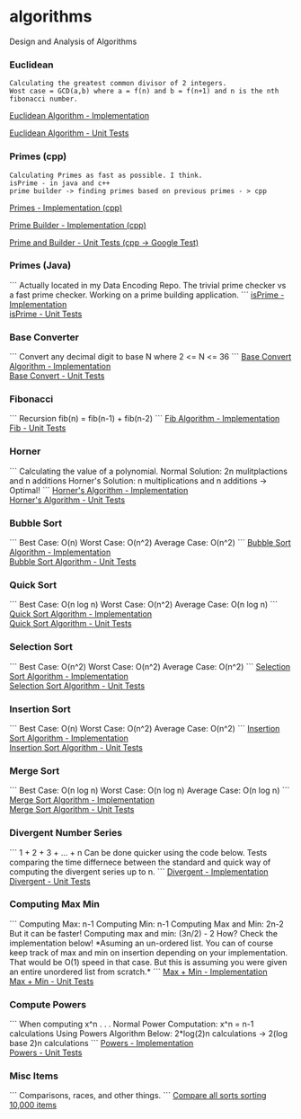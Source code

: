 # algorithms
Design and Analysis of Algorithms

### Euclidean 
```
Calculating the greatest common divisor of 2 integers.
Wost case = GCD(a,b) where a = f(n) and b = f(n+1) and n is the nth fibonacci number.
```
[Euclidean Algorithm - Implementation](https://github.com/hornbd96/algorithms/blob/master/algos/test/euclid.h)

[Euclidean Algorithm - Unit Tests](https://github.com/hornbd96/algorithms/blob/master/algos/test/euclidTest.cpp)

### Primes (cpp)
```
Calculating Primes as fast as possible. I think.
isPrime - in java and c++
prime builder -> finding primes based on previous primes - > cpp

```
[Primes - Implementation (cpp)](https://github.com/hornbd96/algorithms/blob/master/algos/test/isPrime.h)

[Prime Builder - Implementation (cpp)](https://github.com/hornbd96/algorithms/blob/master/algos/test/isPrimeBuilder.h)

<a href="https://github.com/hornbd96/algorithms/blob/master/algos/test/isPrimeTest.cpp">Prime and Builder - Unit Tests (cpp -> Google Test)</a>
<br>

<h3>Primes (Java)</h3>
```
Actually located in my Data Encoding Repo.
The trivial prime checker vs a fast prime checker.
Working on a prime building application.
```
<a href="https://github.com/hornbd96/dataEncoding/blob/master/dataEncoding/src/kit/prime.java">isPrime - Implementation</a>
<br>
<a href="https://github.com/hornbd96/dataEncoding/blob/master/dataEncoding/test/kit/primeTest.java">isPrime - Unit Tests</a>
<br>

<h3>Base Converter</h3>
```
Convert any decimal digit to base N where 2 <= N <= 36
```
<a href="https://github.com/hornbd96/algorithms/blob/master/algos/test/baseConvert.h">Base Convert Algorithm - Implementation</a>
<br>
<a href="https://github.com/hornbd96/algorithms/blob/master/algos/test/baseConvertTest.cpp">Base Convert - Unit Tests</a>
<br>

<h3>Fibonacci</h3>
```
Recursion
fib(n) = fib(n-1) + fib(n-2)
```
<a href="https://github.com/hornbd96/algorithms/blob/master/algos/test/fib.h">Fib Algorithm - Implementation</a>
<br>
<a href="https://github.com/hornbd96/algorithms/blob/master/algos/test/fibTest.cpp">Fib - Unit Tests</a>
<br>

<h3>Horner</h3>
```
Calculating the value of a polynomial. 
Normal Solution: 2n mulitplactions and n additions
Horner's Solution: n multiplications and n additions -> Optimal!
```
<a href="https://github.com/hornbd96/algorithms/blob/master/algos/test/horner.h">Horner's Algorithm - Implementation</a>
<br>
<a href="https://github.com/hornbd96/algorithms/blob/master/algos/test/hornerTest.cpp">Horner's Algorithm - Unit Tests</a>
<br>

<h3>Bubble Sort</h3>
```
Best Case: O(n)
Worst Case: O(n^2)
Average Case: O(n^2)
```
<a href="https://github.com/hornbd96/algorithms/blob/master/algos/test/bubbleSort.h">Bubble Sort Algorithm - Implementation</a>
<br>
<a href="https://github.com/hornbd96/algorithms/blob/master/algos/test/bubbleSortTest.cpp">Bubble Sort Algorithm - Unit Tests</a>
<br>

<h3>Quick Sort</h3>
```
Best Case: O(n log n)
Worst Case: O(n^2)
Average Case: O(n log n)
```
<a href="https://github.com/hornbd96/algorithms/blob/master/algos/test/quickSort.h">Quick Sort Algorithm - Implementation</a>
<br>
<a href="https://github.com/hornbd96/algorithms/blob/master/algos/test/quickSortTest.cpp">Quick Sort Algorithm - Unit Tests</a>
<br>

<h3>Selection Sort</h3>
```
Best Case: O(n^2)
Worst Case: O(n^2)
Average Case: O(n^2)
```
<a href="https://github.com/hornbd96/algorithms/blob/master/algos/test/selectionSort.h">Selection Sort Algorithm - Implementation</a>
<br>
<a href="https://github.com/hornbd96/algorithms/blob/master/algos/test/selectionSortTest.cpp">Selection Sort Algorithm - Unit Tests</a>
<br>

<h3>Insertion Sort</h3>
```
Best Case: O(n)
Worst Case: O(n^2)
Average Case: O(n^2)
```
<a href="https://github.com/hornbd96/algorithms/blob/master/algos/test/insertionSort.h">Insertion Sort Algorithm - Implementation</a>
<br>
<a href="https://github.com/hornbd96/algorithms/blob/master/algos/test/insertionSortTest.cpp">Insertion Sort Algorithm - Unit Tests</a>
<br>

<h3>Merge Sort</h3>
```
Best Case: O(n log n)
Worst Case: O(n log n)
Average Case: O(n log n)
```
<a href="https://github.com/hornbd96/algorithms/blob/master/algos/test/mergeSort.h">Merge Sort Algorithm - Implementation</a>
<br>
<a href="https://github.com/hornbd96/algorithms/blob/master/algos/test/mergeSortTest.cpp">Merge Sort Algorithm - Unit Tests</a>
<br>

<h3>Divergent Number Series</h3>
```
1 + 2 + 3 + ... + n
Can be done quicker using the code below.
Tests comparing the time differnece between the standard and quick way of computing the divergent series up to n.
```
<a href="https://github.com/hornbd96/algorithms/blob/master/algos/test/divergent.h">Divergent - Implementation</a>
<br>
<a href="https://github.com/hornbd96/algorithms/blob/master/algos/test/divergentTest.cpp">Divergent - Unit Tests</a>
<br>

<h3>Computing Max Min</h3>
```
Computing Max: n-1
Computing Min: n-1
Computing Max and Min: 2n-2
But it can be faster!
Computing max and min: (3n/2) - 2
How?
Check the implementation below!
*Asuming an un-ordered list. You can of course keep track of max and min on insertion depending on your implementation. That would be O(1) speed in that case. But this is assuming you were given an entire unordered list from scratch.*
```
<a href="https://github.com/hornbd96/algorithms/blob/master/algos/test/divergent.h">Max + Min - Implementation</a>
<br>
<a href="https://github.com/hornbd96/algorithms/blob/master/algos/test/divergentTest.cpp">Max + Min - Unit Tests</a>
<br>

<h3>Compute Powers</h3>
```
When computing x^n . . .
Normal Power Computation: x^n = n-1 calculations 
Using Powers Algorithm Below: 2*log(2)n calculations -> 2(log base 2)n calculations
```
<a href="https://github.com/hornbd96/algorithms/blob/master/algos/test/powers.h">Powers - Implementation</a>
<br>
<a href="https://github.com/hornbd96/algorithms/blob/master/algos/test/powersTest.cpp">Powers - Unit Tests</a>
<br>

<h3>Misc Items</h3>
```
Comparisons, races, and other things.
```
<a href="https://github.com/hornbd96/algorithms/blob/master/algos/test/sortTest.cpp">Compare all sorts sorting 10,000 items</a>
<br>

